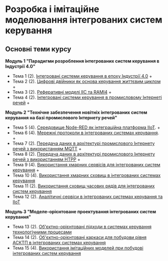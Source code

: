 # Розробка і імітаційне моделювання інтегрованих систем керування

## Основні теми курсу

**Модуль 1 "Парадигми розроблення інтегрованих систем керування в Індустрії 4.0"** 

- Тема 1 (2). [Інтегровані системи керування в епоху Індустрії 4.0](1_intro.md) +
- Тема 2 (2). [Цифрові двійники як основа керування життєвим циклом](2_twin.md) +
- Тема 3 (2). [Реферативні моделі IIC та RAMI4](3_refmodel.md) +
- Тема 4 (2). [Інтегровані системи керування в промисловому Інтернеті речей](4_iiot.md) +

**Модуль 2 "Технічне забезпечення новітніх інтегрованих систем керування на базі промислового Інтернету речей"** 

- Тема 5 (4). [Середовище Node-RED як інтеграційна платформа IIoT](5_nodered.md). +
- Тема 6 (4). [Мережні протоколи в інтегрованих системах керування](6_tcpudp.md). +
- Тема 7 (2). [Передача даних в архітектурі промислового Інтернету речей з використанням MQTT](7_mqtt.md) +
- Тема 8 (2). [Передача даних в архітектурі промислового Інтернету речей з використанням HTPP](8_httpapi.md) +
- Тема 9 (4). [Використання хмарних сервісів для інтегрованих систем керування](9_cloud.md) +
- Тема 10 (4). [Використання хмарних сховищ в інтегрованих системах керування](10_cloudstorage.md)
- Тема 11 (2). [Використання сховищ часових рядів для інтегрованих систем керування](11_tsdb.md)
- Тема 12 (2). [Аналітичні сервіси в інтегрованих системах керування та IIoT](12_analyt.md)

**Модуль 3 "Моделе-орієнтоване проектування інтегрованих систем керування"** 

- Тема 13 (2). [Об'єктно-орієнтовані підходи в системах керування технологічними процесами](13_oop.md) 
- Тема 14 (2). [Об'єктно-орієнтовані каркаси для побудови рівня АСКТП в інтегрованих системах керування](14_framework.md)
- Тема 15 (4). [Використання імітаційних моделей при побудові інтегрованих систем керування](15_simul.md) 

